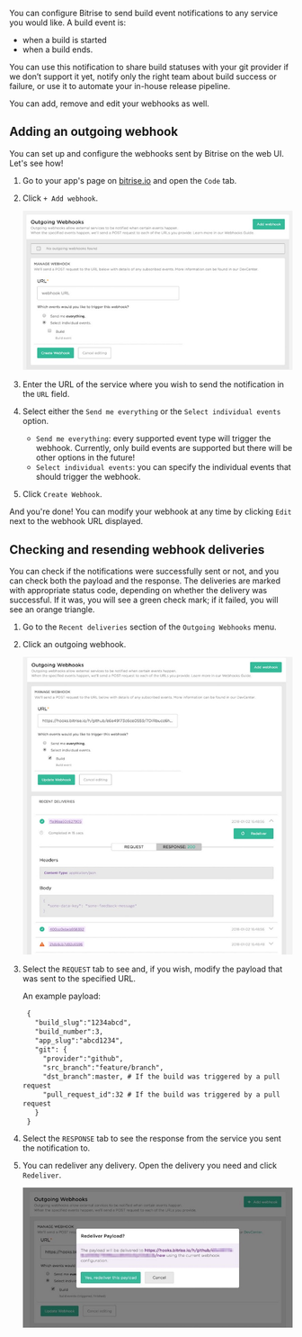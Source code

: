 You can configure Bitrise to send build event notifications to any service you would like. A build event is:

- when a build is started
- when a build ends.

You can use this notification to share build statuses with your git provider if we don’t support it yet, notify only the right team about build success or failure, or use it to automate your in-house release pipeline.

You can add, remove and edit your webhooks as well.

## Adding an outgoing webhook

You can set up and configure the webhooks sent by Bitrise on the web UI. Let's see how!

1. Go to your app's page on [bitrise.io](https://www.bitrise.io) and open the `Code` tab.

1. Click `+ Add webhook`.

    ![Adding outgoing webhook](../img/webhooks/adding-outgoing.jpeg)

1. Enter the URL of the service where you wish to send the notification in the `URL` field.

1. Select either the `Send me everything` or the `Select individual events` option.

    - `Send me everything`: every supported event type will trigger the webhook. Currently, only build events are supported but there will be other options in the future!
    - `Select individual events`: you can specify the individual events that should trigger the webhook.

1. Click `Create Webhook`.

And you're done! You can modify your webhook at any time by clicking `Edit` next to the webhook URL displayed.

## Checking and resending webhook deliveries

You can check if the notifications were successfully sent or not, and you can check both the payload and the response. The deliveries are marked with appropriate status code, depending on whether the delivery was successful. If it was, you will see a green check mark; if it failed, you will see an orange triangle.

1. Go to the `Recent deliveries` section of the `Outgoing Webhooks` menu.

1. Click an outgoing webhook.

    ![Outgoing webhook](../img/webhooks/outgoing-webhook.jpeg)

1. Select the `REQUEST` tab to see and, if you wish, modify the payload that was sent to the specified URL.

    An example payload:

        {
          "build_slug":"1234abcd",
          "build_number":3,
          "app_slug":"abcd1234",
          "git": {
            "provider":"github",
            "src_branch":"feature/branch",
            "dst_branch":master, # If the build was triggered by a pull request
            "pull_request_id":32 # If the build was triggered by a pull request
          }
        }

1. Select the `RESPONSE` tab to see the response from the service you sent the notification to.

1. You can redeliver any delivery. Open the delivery you need and click `Redeliver`.

    ![Redeliver](../img/webhooks/redeliver-payload.jpeg)
